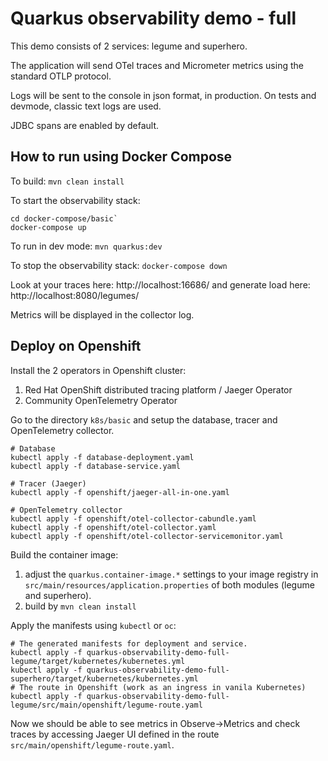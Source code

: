 # Quarkus observability demo - full

This demo consists of 2 services: legume and superhero.

The application will send OTel traces and Micrometer metrics using the standard OTLP protocol.

Logs will be sent to the console in json format, in production. On tests and devmode, classic text logs are used.

JDBC spans are enabled by default.


## How to run using Docker Compose

To build: `mvn clean install`

To start the observability stack:

```
cd docker-compose/basic`
docker-compose up
```

To run in dev mode: `mvn quarkus:dev`

To stop the observability stack: `docker-compose down`

Look at your traces here: http://localhost:16686/ and generate load here: http://localhost:8080/legumes/

Metrics will be displayed in the collector log.

## Deploy on Openshift

Install the 2 operators in Openshift cluster:
1. Red Hat OpenShift distributed tracing platform / Jaeger Operator
2. Community OpenTelemetry Operator

Go to the directory `k8s/basic` and setup the database, tracer and OpenTelemetry collector.
```
# Database
kubectl apply -f database-deployment.yaml
kubectl apply -f database-service.yaml

# Tracer (Jaeger)
kubectl apply -f openshift/jaeger-all-in-one.yaml

# OpenTelemetry collector
kubectl apply -f openshift/otel-collector-cabundle.yaml
kubectl apply -f openshift/otel-collector.yaml
kubectl apply -f openshift/otel-collector-servicemonitor.yaml

```

Build the container image:
1. adjust the `quarkus.container-image.*` settings to your image registry in `src/main/resources/application.properties` of both modules (legume and superhero).
2. build by `mvn clean install`

Apply the manifests using `kubectl` or `oc`:
```
# The generated manifests for deployment and service.
kubectl apply -f quarkus-observability-demo-full-legume/target/kubernetes/kubernetes.yml
kubectl apply -f quarkus-observability-demo-full-superhero/target/kubernetes/kubernetes.yml
# The route in Openshift (work as an ingress in vanila Kubernetes)
kubectl apply -f quarkus-observability-demo-full-legume/src/main/openshift/legume-route.yaml
```

Now we should be able to see metrics in Observe->Metrics and check traces by accessing Jaeger UI defined in the route `src/main/openshift/legume-route.yaml`.

